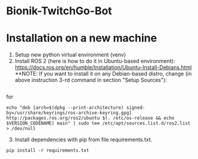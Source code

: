 # Bionik-TwitchGo-Bot

# Installation on a new machine
1. Setup new python virtual environment (venv)
2. Install ROS 2 (here is how to do it in Ubuntu-based environment): https://docs.ros.org/en/humble/Installation/Ubuntu-Install-Debians.html
**NOTE: If you want to install it on any Debian-based distro, change (in above instruction 3-rd command in section "Setup Sources"):

```echo "deb [arch=$(dpkg --print-architecture) signed-by=/usr/share/keyrings/ros-archive-keyring.gpg] http://packages.ros.org/ros2/ubuntu $(. /etc/os-release && echo $UBUNTU_CODENAME) main" | sudo tee /etc/apt/sources.list.d/ros2.list > /dev/null
```
for 
```
echo "deb [arch=$(dpkg --print-architecture) signed-by=/usr/share/keyrings/ros-archive-keyring.gpg] http://packages.ros.org/ros2/ubuntu $(. /etc/os-release && echo $VERSION_CODENAME) main" | sudo tee /etc/apt/sources.list.d/ros2.list > /dev/null
```

3. Install dependencies with pip from file requirements.txt.
```
pip install -r requirements.txt
```
